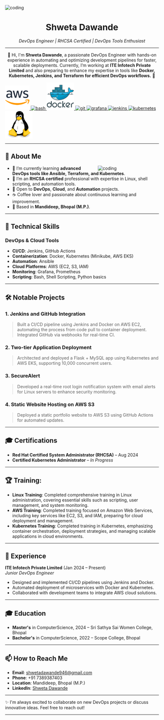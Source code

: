 <img src="https://i0.wp.com/raygun.com/blog/images/best-devops-tools/feature-23.jpg?ssl=1" alt="coding" widht="900" height="200">
<h1 align="center">Shweta Dawande</h1>

<p align="center">
  <em>DevOps Engineer | RHCSA Certified | DevOps Tools Enthusiast</em>
</p>

---

<p align="center">
  👋 Hi, I'm <strong>Shweta Dawande</strong>, a passionate DevOps Engineer with hands-on experience in automating and optimizing development pipelines for faster, scalable deployments. Currently, I’m working at <strong>ITE Infotech Private Limited</strong> and also preparing to enhance my expertise in tools like <strong> Docker, Kubernetes, Jenkins, and Terraform for efficient DevOps workflows.</strong> 🚀
</p>

<p align="left"> <a href="https://aws.amazon.com" target="_blank" rel="noreferrer"> <img src="https://raw.githubusercontent.com/devicons/devicon/master/icons/amazonwebservices/amazonwebservices-original-wordmark.svg" alt="aws" width="80" height="80"/> </a>
  <a href="https://www.gnu.org/software/bash/" target="_blank" rel="noreferrer"> <img src="https://www.vectorlogo.zone/logos/gnu_bash/gnu_bash-icon.svg" alt="bash" width="80" height="80"/> </a> 
  <a href="https://www.docker.com/" target="_blank" rel="noreferrer"> <img src="https://raw.githubusercontent.com/devicons/devicon/master/icons/docker/docker-original-wordmark.svg" alt="docker" width="90" height="90"/> </a> 
  <a href="https://git-scm.com/" target="_blank" rel="noreferrer"> <img src="https://www.vectorlogo.zone/logos/git-scm/git-scm-icon.svg" alt="git" width="90" height="90"/> </a>
  <a href="https://grafana.com" target="_blank" rel="noreferrer"> <img src="https://www.vectorlogo.zone/logos/grafana/grafana-icon.svg" alt="grafana" width="90" height="90"/> </a> 
  <a href="https://www.jenkins.io" target="_blank" rel="noreferrer"> <img src="https://www.vectorlogo.zone/logos/jenkins/jenkins-icon.svg" alt="jenkins" width="90" height="90"/> </a> 
  <a href="https://kubernetes.io" target="_blank" rel="noreferrer"> <img src="https://www.vectorlogo.zone/logos/kubernetes/kubernetes-icon.svg" alt="kubernetes" width="90" height="90"/> </a> 
  <a href="https://www.linux.org/" target="_blank" rel="noreferrer"> <img src="https://raw.githubusercontent.com/devicons/devicon/master/icons/linux/linux-original.svg" alt="linux" width="90" height="90"/> </a> </p>

---
## 🌟 About Me
<img align="right" src="https://liveimages.algoworks.com/new-algoworks/wp-content/uploads/2022/06/16052453/img_hero_landing_roseta-min.gif" alt="coding" width="200">

- 🌱 I’m currently learning **advanced DevOps tools like Ansible, Terraform, and Kubernetes**.
- 🏅 I’m an **RHCSA certified** professional with expertise in Linux, shell scripting, and automation tools.
- 💼 Open to **DevOps**, **Cloud**, and **Automation** projects.
- ☕ Coffee lover and passionate about continuous learning and improvement.
- 📍 Based in **Mandideep, Bhopal (M.P.)**.


---

## 🚀 Technical Skills

### DevOps & Cloud Tools
- **CI/CD**: Jenkins, GitHub Actions
- **Containerization**: Docker, Kubernetes (Minikube, AWS EKS)
- **Automation**: Ansible
- **Cloud Platforms**: AWS (EC2, S3, IAM)
- **Monitoring**: Grafana, Prometheus
- **Scripting**: Bash, Shell Scripting, Python basics

---

## 🛠️ Notable Projects

### 1. **Jenkins and GitHub Integration**
> Built a CI/CD pipeline using Jenkins and Docker on AWS EC2, automating the process from code pull to container deployment. Integrated GitHub via webhooks for real-time CI.

### 2. **Two-tier Application Deployment**
> Architected and deployed a Flask + MySQL app using Kubernetes and AWS EKS, supporting 10,000 concurrent users.

### 3. **SecureAlert**
> Developed a real-time root login notification system with email alerts for Linux servers to enhance security monitoring.

### 4. **Static Website Hosting on AWS S3**
> Deployed a static portfolio website to AWS S3 using GitHub Actions for automated updates.

---

## 🎓 Certifications

- **Red Hat Certified System Administrator (RHCSA)** – Aug 2024
- **Certified Kubernetes Administrator** – *In Progress*

---
##   🏆 Training:
- **Linux Training**: Completed comprehensive training in Linux administration, covering essential skills such as scripting, user management, and system monitoring.
- **AWS Training**: Completed training focused on Amazon Web Services, including key services like EC2, S3, and IAM, preparing for cloud deployment and management.
- **Kubernetes Training**: Completed training in Kubernetes, emphasizing container orchestration, deployment strategies, and managing scalable applications in cloud environments.

---
## 💼 Experience

**ITE Infotech Private Limited** (Jan 2024 – Present)  
_Junior DevOps Engineer_  
- Designed and implemented CI/CD pipelines using Jenkins and Docker.
- Automated deployment of microservices with Docker and Kubernetes.
- Collaborated with development teams to integrate AWS cloud solutions.

---

## 🎓 Education

- **Master's** in ComputerScience, 2024 – Sri Sathya Sai Women College, Bhopal
- **Bachelor's** in ComputerScience, 2022 – Scope College, Bhopal

---

## 📫 How to Reach Me

- **Email**: [shwetadawande946@gmail.com](mailto:shwetadawande946@gmail.com)
- **Phone**: +91 7389387403
- **Location**: Mandideep, Bhopal (M.P.)
- **LinkedIn**: [Shweta Dawande](https://www.linkedin.com/in/shweta-dawande)

---

✨ I'm always excited to collaborate on new DevOps projects or discuss innovative ideas. Feel free to reach out!

---





